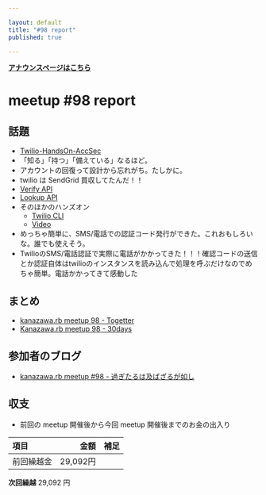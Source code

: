 ```yaml
---

layout: default
title: "#98 report"
published: true

---
```


<div style="text-align: left;"><a href="./"><strong>アナウンスページはこちら</strong></a></div>

# meetup #98 report

## 話題

* [Twilio-HandsOn-AccSec](https://github.com/neri78/Twilio-HandsOn-AccSec-JP)
* 「知る」「持つ」「備えている」なるほど。
* アカウントの回復って設計から忘れがち。たしかに。
* twilio は SendGrid 買収してたんだ！！
* [Verify API](https://jp.twilio.com/docs/verify/api/verification#start-new-verification)
* [Lookup API](https://jp.twilio.com/docs/lookup/api)
* そのほかのハンズオン
  + [Twilio CLI](https://github.com/neri78/Twilio-HandsOn-CLI-JP)
  + [Video](https://github.com/neri78/Twilio-HandsOn-Video-JP)
* めっちゃ簡単に、SMS/電話での認証コード発行ができた。これおもしろいな。誰でも使えそう。
* TwilioのSMS/電話認証で実際に電話がかかってきた！！！確認コードの送信とか認証自体はtwilioのインスタンスを読み込んで処理を呼ぶだけなのでめちゃ簡単。電話かかってきて感動した

## まとめ

<!-- Togetter, 30days のリンクをいれる -->

* [kanazawa.rb meetup 98 - Togetter](https://togetter.com/li/1610000)
* [Kanazawa.rb meetup 98 - 30days](https://30d.jp/kzrb/88)

## 参加者のブログ

* [kanazawa\.rb meetup \#98 \- 過ぎたるは及ばざるが如し](https://cotton-desu.hatenablog.com/entry/2020/10/23/130000)

## 収支

* 前回の meetup 開催後から今回 meetup 開催後までのお金の出入り

|項目                           |金額         |補足                                               |
|:------------------------------|------------:|:--------------------------------------------------|
| 前回繰越金                    |    29,092円 |                                                   |

**次回繰越**  29,092 円
